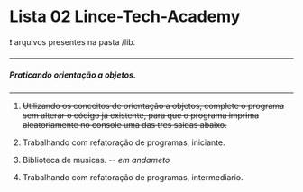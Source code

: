 # Lista 02 Lince-Tech-Academy

:exclamation: arquivos presentes na pasta /lib.

------------
##### Praticando orientação a objetos.
------------

1. ~~Utilizando os conceitos de orientação a objetos, complete o programa sem alterar o código já existente, para que o programa imprima aleatoriamente no console uma das tres saidas abaixo.~~

2. Trabalhando com refatoração de programas, iniciante.

3. Biblioteca de musicas. -- *em andameto*

4. Trabalhando com refatoração de programas, intermediario.


